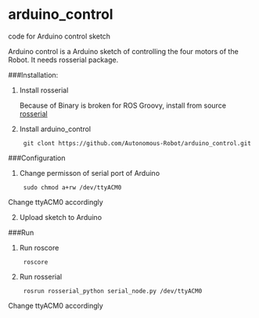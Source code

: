 arduino_control
===============

code for Arduino control sketch 

Arduino control is a Arduino sketch of controlling the four motors of the Robot. It needs rosserial package.

###Installation:

1. Install rosserial

    Because of Binary is broken for ROS Groovy, install from source [rosserial](http://wiki.ros.org/rosserial_arduino/Tutorials/Arduino%20IDE%20Setup)
    
2. Install arduino_control

        git clont https://github.com/Autonomous-Robot/arduino_control.git
    
###Configuration

1. Change permisson of serial port of Arduino

        sudo chmod a+rw /dev/ttyACM0
Change ttyACM0 accordingly

2. Upload sketch to Arduino

###Run

1. Run roscore

        roscore
    
2. Run rosserial

        rosrun rosserial_python serial_node.py /dev/ttyACM0
Change ttyACM0 accordingly
